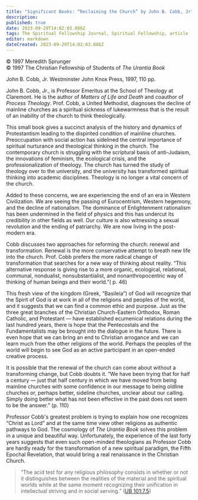 ```yaml
---
title: "Significant Books: “Reclaiming the Church” by John B. Cobb, Jr"
description: 
published: true
date: 2023-09-29T14:02:03.086Z
tags: The Spiritual Fellowship Journal, Spiritual Fellowship, article
editor: markdown
dateCreated: 2023-09-29T14:02:03.086Z
---
```


<p class="v-card v-sheet theme--light gray lighten-3 px-2">© 1997 Meredith Sprunger<br>© 1997 The Christian Fellowship of Students of <i>The Urantia Book</i></p>

John B. Cobb, Jr.
Westminster John Knox Press, 1997, 110 pp.

John B. Cobb, Jr., is Professor Emeritus at the School of Theology at Claremont. He is the author of _Matters of Life and Death_ and coauthor of _Process Theology_. Prof. Cobb, a United Methodist, diagnoses the decline of mainline churches as a spiritual sickness of lukewarmness that is the result of an inability of the church to think theologically.

This small book gives a succinct analysis of the history and dynamics of Protestantism leading to the dispirited condition of mainline churches. Preoccupation with social action has sidelined the central importance of spiritual nurturance and theological thinking in the church. The contemporary church is struggling with the scriptural basis of anti-Judaism, the innovations of feminism, the ecological crisis, and the professionalization of theology. The church has turned the study of theology over to the university, and the university has transformed spiritual thinking into academic disciplines. Theology is no longer a vital concern of the church.

Added to these concerns, we are experiencing the end of an era in Western Civilization. We are seeing the passing of Eurocentrism, Western hegemony, and the decline of nationalism. The dominance of Enlightenment rationalism has been undermined in the field of physics and this has undercut its credibility in other fields as well. Our culture is also witnessing a sexual revolution and the ending of patriarchy. We are now living in the post-modern era.

Cobb discusses two approaches for reforming the church: renewal and transformation. Renewal is the more conservative attempt to breath new life into the church. Prof. Cobb prefers the more radical change of transformation that searches for a new way of thinking about reality. “This alternative response is giving rise to a more organic, ecological, relational, communal, nondualist, nonsubstantialist, and nonanthropocentric way of thinking of human beings and their world.”( p. 46)

This fresh view of the kingdom (Greek, “Basileia”) of God will recognize that the Spirit of God is at work in all of the religions and peoples of the world, and it suggests that we can find a common ethic and purpose. Just as the three great branches of the Christian Church-Eastern Orthodox, Roman Catholic, and Protestant — have established ecumenical relations during the last hundred years, there is hope that the Pentecostals and the Fundamentalists may be brought into the dialogue in the future. There is even hope that we can bring an end to Christian arrogance and we can learn much from the other religions of the world. Perhaps the peoples of the world will begin to see God as an active participant in an open-ended creative process.

It is possible that the renewal of the church can come about without a transforming change, but Cobb doubts it. “We have been trying that for half a century — just that half century in which we have moved from being mainline churches with some confidence in our message to being oldline churches or, perhaps better, sideline churches, unclear about our calling. Simply doing better what has not been effective in the past does not seem to be the answer.” (p. 110)

Professor Cobb's greatest problem is trying to explain how one recognizes “Christ as Lord” and at the same time view other religions as authentic pathways to God. The cosmology of _The Urantia Book_ solves this problem in a unique and beautiful way. Unfortunately, the experience of the last forty years suggests that even such open-minded theologians as Professor Cobb are hardly ready for the transformation of a new spiritual paradigm, the Fifth Epochal Revelation, that would bring a real renaissance in the Christian Church.


> “The acid test for any religious philosophy consists in whether or not it distinguishes between the realities of the material and the spiritual worlds while at the same moment recognizing their unification in intellectual striving and in social serving.” ([UB 101:7.5](/en/The_Urantia_Book/101#p7_5))